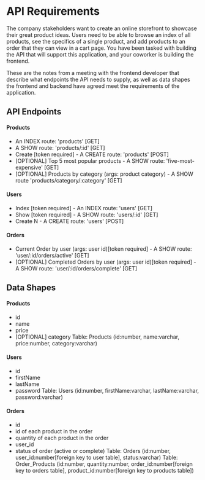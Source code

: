 # API Requirements

The company stakeholders want to create an online storefront to showcase their great product ideas. Users need to be able to browse an index of all products, see the specifics of a single product, and add products to an order that they can view in a cart page. You have been tasked with building the API that will support this application, and your coworker is building the frontend.

These are the notes from a meeting with the frontend developer that describe what endpoints the API needs to supply, as well as data shapes the frontend and backend have agreed meet the requirements of the application.

## API Endpoints

#### Products

- An INDEX route: 'products' [GET]
- A SHOW route: 'products/:id' [GET]
- Create [token required] - A CREATE route: 'products' [POST]
- [OPTIONAL] Top 5 most popular products - A SHOW route: 'five-most-expensive' [GET]
- [OPTIONAL] Products by category (args: product category) - A SHOW route 'products/category/:category' [GET]

#### Users

- Index [token required] - An INDEX route: 'users' [GET]
- Show [token required] - A SHOW route: 'users/:id' [GET]
- Create N - A CREATE route: 'users' [POST]

#### Orders

- Current Order by user (args: user id)[token required] - A SHOW route: 'user/:id/orders/active' [GET]
- [OPTIONAL] Completed Orders by user (args: user id)[token required] - A SHOW route: 'user/:id/orders/complete' [GET]

## Data Shapes

#### Products

- id
- name
- price
- [OPTIONAL] category
  Table: Products (id:number, name:varchar, price:number, category:varchar)

#### Users

- id
- firstName
- lastName
- password
  Table: Users (id:number, firstName:varchar, lastName:varchar, password:varchar)

#### Orders

- id
- id of each product in the order
- quantity of each product in the order
- user_id
- status of order (active or complete)
  Table: Orders (id:number, user_id:number[foreign key to user table], status:varchar)
  Table: Order_Products (id:number, quantity:number, order_id:number[foreign key to orders table], product_id:number[foreign key to products table])

